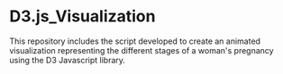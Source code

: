 # D3.js_Visualization
This repository includes the script developed to create an animated visualization representing the different stages of a woman's pregnancy using the D3 Javascript library. 

